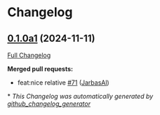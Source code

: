 # Changelog

## [0.1.0a1](https://github.com/OpenVoiceOS/ovos-date-parser/tree/0.1.0a1) (2024-11-11)

[Full Changelog](https://github.com/OpenVoiceOS/ovos-date-parser/compare/0.0.4...0.1.0a1)

**Merged pull requests:**

- feat:nice relative [\#71](https://github.com/OpenVoiceOS/ovos-date-parser/pull/71) ([JarbasAl](https://github.com/JarbasAl))



\* *This Changelog was automatically generated by [github_changelog_generator](https://github.com/github-changelog-generator/github-changelog-generator)*
